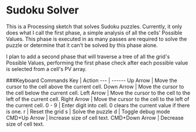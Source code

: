Sudoku Solver
=============

This is a Processing sketch that solves Sudoku puzzles. Currently, it only does what I call the first phase, a simple analysis of all the cells' Possible Values. This phase is executed in as many passes are required to solve the puzzle or determine that it can't be solved by this phase alone.

I plan to add a second phase that will traverse a tree of all the grid's Possible Values, performing the first phase check after each possible value is selected from a cell's PV array.

###Keyboard Commands
Key | Action
--- | ------
Up Arrow | Move the cursor to the cell above the current cell.
Down Arrow | Move the cursor to the cell below the current cell.
Left Arrow | Move the cursor to the cell to the left of the current cell.
Right Arrow | Move the cursor to the cell to the left of the current cell.
0 - 9 | Enter digit into cell. 0 clears the current value if there is one.
r | Reset the grid
s | Solve the puzzle
d | Toggle debug mode
CMD+Up Arrow | Increase size of cell text.
CMD+Down Arrow | Decrease size of cell text.


<!-- [johnvanstrien.com](http://johnvanstrien.com) -->
